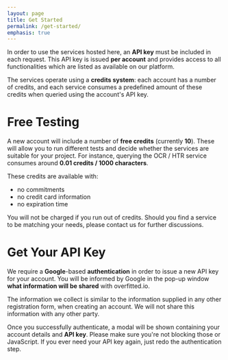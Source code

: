 ```yaml
---
layout: page
title: Get Started
permalink: /get-started/
emphasis: true
---
```


In order to use the services hosted here, an **API key** must be included in each request. This API key is issued **per account** and provides access to all functionalities which are listed as available on our platform.

The services operate using a **credits system**: each account has a number of credits, and each service consumes a predefined amount of these credits when queried using the account's API key.

# Free Testing

A new account will include a number of **free credits** (currently **10**). These will allow you to run different tests and decide whether the services are suitable for your project.
For instance, querying the OCR / HTR service consumes around **0.01 credits / 1000 characters**.


These credits are available with:
- no commitments
- no credit card information
- no expiration time

You will not be charged if you run out of credits.
Should you find a service to be matching your needs, please contact us for further discussions.


# Get Your API Key

We require a **Google**-based **authentication** in order to issue a new API key for your account. You will be informed by Google in the pop-up window **what information will be shared** with overfitted.io. 

The information we collect is similar to the information supplied in any other registration form, when creating an account. We will not share this information with any other party.

Once you successfully authenticate, a modal will be shown containing your account details and **API key**. Please make sure you're not blocking those or JavaScript. If you ever need your API key again, just redo the authentication step.

<script>
    function handleCredentialResponse(obj) 
    {
        var req = new XMLHttpRequest()

        req.onreadystatechange = function() {
            if (req.readyState == 4) {
                document.getElementById('credentials_modal_content').innerHTML = JSON.stringify(JSON.parse(req.response), null, 4);
                document.getElementById('credentials_modal').style.display = "block";
                document.getElementById('credentials_modal_window').style.display = "block";

            }
        }

        req.open('POST', 'https://api.overfitted.io/register-api-key', true)
        req.setRequestHeader('Content-type', 'application/x-www-form-urlencoded');
        req.send('credential=' + obj.credential)
    }
</script>

<style>
@keyframes animatetop {
  from {opacity: 0}
  to {opacity: 1}
}

#credentials_modal
{
    display:none; 
    z-index: 9999; 
    position:fixed; 
    width: 100%; 
    height: 100%; 
    top: 0px; 
    left: 0px; 
    background-color: rgba(0, 0 , 0, 0.6);
}

#credentials_modal_window
{
    margin: 15% auto;  
    box-shadow: 1px 1px 10px 0px #444;
    border-radius: 5px;
    width: 60%;
    background-color: #FFF;
    padding: 10px; 
    border: 1px solid #444;
    animation-name: animatetop;
    animation-duration: 0.4s;
    text-align: center;
}

#credentials_modal_content
{
    text-align: left;
}

#close_credentials_modal
{
    font-size: 40px;
    margin: 10px;
}

#close_credentials_modal:hover
{
    cursor: pointer;
    color: #555;
}


</style>

<div id="credentials_modal">
    <div id="credentials_modal_window">
    
    <pre id="credentials_modal_content">
    </pre>

    <span id="close_credentials_modal" onclick="{ document.getElementById('credentials_modal').style.display = 'none'; document.getElementById('credentials_modal_window').style.display = 'none'; }">&times;</span>

    </div>
</div>

<div id="g_id_onload"
    data-client_id="979561231043-5o2h3h23ou83gfa0easjsd7hga1pkokh.apps.googleusercontent.com"
    data-callback="handleCredentialResponse"
    data-auto_prompt="false" style="display:table; margin: 0 auto;">
</div>
<div class="g_id_signin"
    data-type="standard"
    data-size="large"
    data-theme="outline"
    data-text="continue_with"
    data-shape="rectangular"
    data-logo_alignment="left" style="display:table; margin: 0 auto;">
</div>